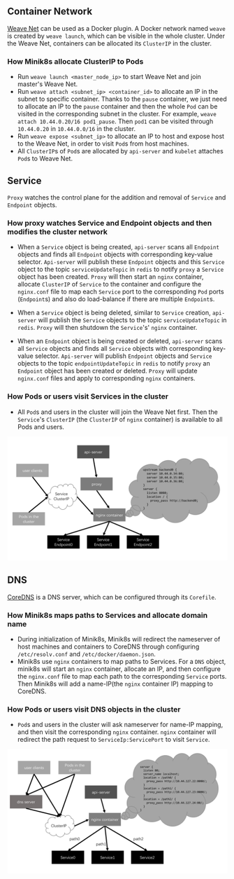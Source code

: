 ## Container Network

[Weave Net](https://www.weave.works/) can be used as a Docker plugin. A Docker network named `weave` is created by `weave launch`, which can be visible in the whole cluster. Under the Weave Net, containers can be allocated its `ClusterIP` in the cluster.

### How Minik8s allocate ClusterIP to Pods

- Run `weave launch <master_node_ip>` to start Weave Net and join master's Weave Net.
- Run `weave attach <subnet_ip> <container_id>` to allocate an IP in the subnet to specific container. Thanks to the `pause` container, we just need to allocate an IP to the `pause` container and then the whole `Pod` can be visited in the corresponding subnet in the cluster. For example, `weave attach 10.44.0.20/16 pod1_pause`. Then `pod1` can be visited through `10.44.0.20` in `10.44.0.0/16` in the cluster.
- Run `weave expose <subnet_ip>` to allocate an IP to host and expose host to the Weave Net, in order to visit `Pod`s from host machines.
- All `ClusterIP`s of `Pod`s are allocated by `api-server` and `kubelet` attaches `Pod`s to Weave Net.

## Service

`Proxy` watches the control plane for the addition and removal of `Service` and `Endpoint` objects.

### How proxy watches Service and Endpoint objects and then modifies the cluster network

- When a `Service` object is being created, `api-server` scans all `Endpoint` objects and finds all `Endpoint` objects with corresponding key-value selector. `Api-server` will publish these `Endpoint` objects and this `Service` object to the topic `serviceUpdateTopic` in `redis` to notify `proxy` a `Service` object has been created. `Proxy` will then start an `nginx` container, allocate `ClusterIP` of `Service` to the container and configure the `nginx.conf` file to map each `Service` port to the corresponding `Pod` ports (`Endpoint`s) and also do load-balance if there are multiple `Endpoint`s.

- When a `Service` object is being deleted, similar to `Service` creation, `api-server` will publish the `Service` objects to the topic `serviceUpdateTopic` in `redis`. `Proxy` will then shutdown the `Service`'s' `nginx` container.
- When an `Endpoint` object is being created or deleted, `api-server` scans all `Service` objects and finds all `Service` objects with corresponding key-value selector. `Api-server` will publish `Endpoint` objects and `Service` objects to the topic `endpointUpdateTopic` in `redis` to notify `proxy` an `Endpoint` object has been created or deleted. `Proxy` will update `nginx.conf` files and apply to corresponding `nginx` containers.

### How Pods or users visit Services in the cluster

- All `Pod`s and users in the cluster will join the Weave Net first. Then the `Service`'s `ClusterIP` (the `ClusterIP` of `nginx` container) is available to all Pods and users.

![](../readme-images/service.png)

## DNS

[CoreDNS](https://coredns.io/manual/toc/)  is a DNS server, which can be configured through its `Corefile`.

### How Minik8s maps paths to Services and allocate domain name

- During initialization of Minik8s, Minik8s will redirect the nameserver of host machines and containers to CoreDNS through configuring `/etc/resolv.conf` and `/etc/docker/daemon.json`.
- Minik8s use `nginx` containers to map paths to Services. For a `DNS` object, minik8s will start an `nginx` container, allocate an IP, and then configure the `nginx.conf` file to map each path to the corresponding `Service` ports. Then Minik8s will add a name-IP(the `nginx` container IP) mapping to CoreDNS.

### How Pods or users visit DNS objects in the cluster

- `Pod`s and users in the cluster will ask nameserver for name-IP mapping, and then visit the corresponding `nginx` container. `nginx` container will redirect the path request to `ServiceIp:ServicePort` to visit `Service`.

![](../readme-images/dns.png)